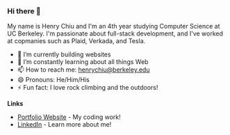 ### Hi there 👋

My name is Henry Chiu and I'm an 4th year studying Computer Science at UC Berkeley. I'm passionate about full-stack development, and I've worked at copmanies such as Plaid, Verkada, and Tesla.

- 🔭 I’m currently building websites
- 🌱 I’m constantly learning about all things Web
- 📫 How to reach me: henrychiu@berkeley.edu
- 😄 Pronouns: He/Him/His
- ⚡ Fun fact: I love rock climbing and the outdoors!

**Links**
- [Portfolio Website](http://henryychiu.com/) - My coding work!
- [LinkedIn](https://www.linkedin.com/in/henryychiu/) - Learn more about me!
